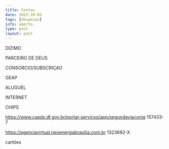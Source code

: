 ```yaml
---
title: Contas
date: 2023-10-03
tags: [despesas]
info: aberto.
type: post
layout: post
---
```


DIZIMO

PARCEIRO DE DEUS

CONSORCIO/SUBSCRIÇAO

GEAP

ALUGUEL

INTERNET

CHIPS

https://www.caesb.df.gov.br/portal-servicos/app/segundaviaconta 157433-7

https://agenciavirtual.neoenergiabrasilia.com.br 1323692-X

cartões
